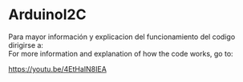 # ArduinoI2C

Para mayor información y explicacion del funcionamiento del codigo dirigirse a:  
For more information and explanation of how the code works, go to:

https://youtu.be/4EtHaIN8IEA
